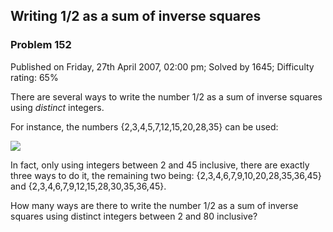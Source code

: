 Writing 1/2 as a sum of inverse squares
---------------------------------------

### Problem 152

Published on Friday, 27th April 2007, 02:00 pm; Solved by 1645;
Difficulty rating: 65%

There are several ways to write the number 1/2 as a sum of inverse
squares using *distinct* integers.

For instance, the numbers {2,3,4,5,7,12,15,20,28,35} can be used:

![](project/images/p152_sum.gif)

In fact, only using integers between 2 and 45 inclusive, there are
exactly three ways to do it, the remaining two being:
{2,3,4,6,7,9,10,20,28,35,36,45} and {2,3,4,6,7,9,12,15,28,30,35,36,45}.

How many ways are there to write the number 1/2 as a sum of inverse
squares using distinct integers between 2 and 80 inclusive?
